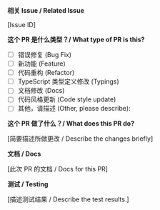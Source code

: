 <!--
  Please read the Contribution Guidelines first.
  请务阅读贡献者指南:
  https://alova.js.org/contributing/overview
-->

**相关 Issue / Related Issue**

[Issue ID]

<!-- 请注意，我们不接受未经确认的 PR 提交。 / We do not accept PR without confirmation. -->

**这个 PR 是什么类型？/ What type of PR is this?**

<!-- (将 "[ ]" 替换为 "[x]" 即可勾选) -->
<!-- (Update "[ ]" to "[x]" to check a box) -->

<!-- 至少选择一个 / Choose at least one -->

- [ ] 错误修复 (Bug Fix)
- [ ] 新功能 (Feature)
- [ ] 代码重构 (Refactor)
- [ ] TypeScript 类型定义修改 (Typings)
- [ ] 文档修改 (Docs)
- [ ] 代码风格更新 (Code style update)
- [ ] 其他，请描述 (Other, please describe):

**这个 PR 做了什么？/ What does this PR do?**

[简要描述所做更改 / Describe the changes briefly]

**文档 / Docs**

[此次 PR 的文档 / Docs for this PR]

**测试 / Testing**

<!-- 别忘记测试！ npm run test -->
<!-- Don't forget to test! npm run test -->

[描述测试结果 / Describe the test results.]
